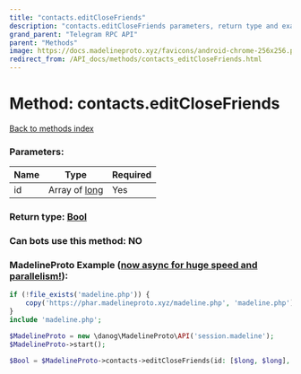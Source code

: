 ```yaml
---
title: "contacts.editCloseFriends"
description: "contacts.editCloseFriends parameters, return type and example"
grand_parent: "Telegram RPC API"
parent: "Methods"
image: https://docs.madelineproto.xyz/favicons/android-chrome-256x256.png
redirect_from: /API_docs/methods/contacts_editCloseFriends.html
---
```

# Method: contacts.editCloseFriends
[Back to methods index](index.html)



### Parameters:

| Name     |    Type       | Required |
|----------|---------------|----------|
|id|Array of [long](/API_docs/types/long.html) | Yes|


### Return type: [Bool](/API_docs/types/Bool.html)

### Can bots use this method: **NO**


### MadelineProto Example ([now async for huge speed and parallelism!](https://docs.madelineproto.xyz/docs/ASYNC.html)):


```php
if (!file_exists('madeline.php')) {
    copy('https://phar.madelineproto.xyz/madeline.php', 'madeline.php');
}
include 'madeline.php';

$MadelineProto = new \danog\MadelineProto\API('session.madeline');
$MadelineProto->start();

$Bool = $MadelineProto->contacts->editCloseFriends(id: [$long, $long], );
```

